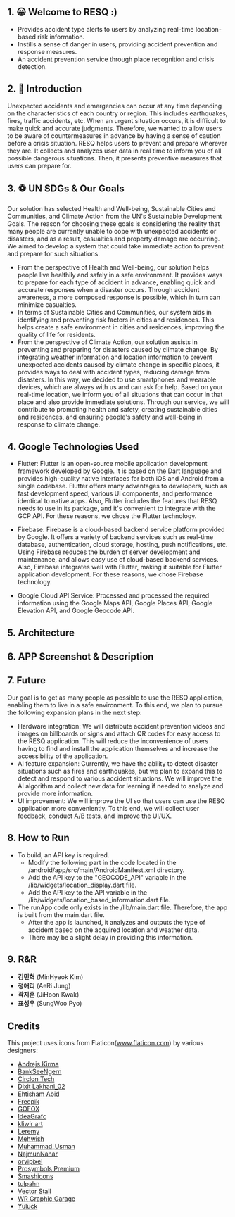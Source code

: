 ## 1. 😀 Welcome to RESQ :)
  * Provides accident type alerts to users by analyzing real-time location-based risk information.
  * Instills a sense of danger in users, providing accident prevention and response measures.
  * An accident prevention service through place recognition and crisis detection.
  
## 2. 📢 Introduction
  Unexpected accidents and emergencies can occur at any time depending on the characteristics of each country or region. This includes earthquakes, fires, traffic accidents, etc. When an urgent situation occurs, it is difficult to make quick and accurate judgments. Therefore, we wanted to allow users to be aware of countermeasures in advance by having a sense of caution before a crisis situation.
  RESQ helps users to prevent and prepare wherever they are. It collects and analyzes user data in real time to inform you of all possible dangerous situations. Then, it presents preventive measures that users can prepare for. 

## 3. ⚽️ UN SDGs & Our Goals
  Our solution has selected Health and Well-being, Sustainable Cities and Communities, and Climate Action from the UN's Sustainable Development Goals. The reason for choosing these goals is considering the reality that many people are currently unable to cope with unexpected accidents or disasters, and as a result, casualties and property damage are occurring. We aimed to develop a system that could take immediate action to prevent and prepare for such situations.
  * From the perspective of Health and Well-being, our solution helps people live healthily and safely in a safe environment. It provides ways to prepare for each type of accident in advance, enabling quick and accurate responses when a disaster occurs. Through accident awareness, a more composed response is possible, which in turn can minimize casualties.
  * In terms of Sustainable Cities and Communities, our system aids in identifying and preventing risk factors in cities and residences. This helps create a safe environment in cities and residences, improving the quality of life for residents.
  * From the perspective of Climate Action, our solution assists in preventing and preparing for disasters caused by climate change. By integrating weather information and location information to prevent unexpected accidents caused by climate change in specific places, it provides ways to deal with accident types, reducing damage from disasters.
  In this way, we decided to use smartphones and wearable devices, which are always with us and can ask for help. Based on your real-time location, we inform you of all situations that can occur in that place and also provide immediate solutions. Through our service, we will contribute to promoting health and safety, creating sustainable cities and residences, and ensuring people's safety and well-being in response to climate change.
  
## 4. Google Technologies Used
  * Flutter: Flutter is an open-source mobile application development framework developed by Google. It is based on the Dart language and provides high-quality native interfaces for both iOS and Android from a single codebase. Flutter offers many advantages to developers, such as fast development speed, various UI components, and performance identical to native apps. Also, Flutter includes the features that RESQ needs to use in its package, and it's convenient to integrate with the GCP API. For these reasons, we chose the Flutter technology.
  
  * Firebase: Firebase is a cloud-based backend service platform provided by Google. It offers a variety of backend services such as real-time database, authentication, cloud storage, hosting, push notifications, etc. Using Firebase reduces the burden of server development and maintenance, and allows easy use of cloud-based backend services. Also, Firebase integrates well with Flutter, making it suitable for Flutter application development. For these reasons, we chose Firebase technology.
  
* Google Cloud API Service: Processed and processed the required information using the Google Maps API, Google Places API, Google Elevation API, and Google Geocode API.
  
## 5. Architecture

## 6. APP Screenshot & Description

## 7. Future
  Our goal is to get as many people as possible to use the RESQ application, enabling them to live in a safe environment. To this end, we plan to pursue the following expansion plans in the next step:
  * Hardware integration: We will distribute accident prevention videos and images on billboards or signs and attach QR codes for easy access to the RESQ application. This will reduce the inconvenience of users having to find and install the application themselves and increase the accessibility of the application.
  * AI feature expansion: Currently, we have the ability to detect disaster situations such as fires and earthquakes, but we plan to expand this to detect and respond to various accident situations. We will improve the AI algorithm and collect new data for learning if needed to analyze and provide more information.
  * UI improvement: We will improve the UI so that users can use the RESQ application more conveniently. To this end, we will collect user feedback, conduct A/B tests, and improve the UI/UX.

## 8. How to Run
  * To build, an API key is required.
    * Modify the following part in the code located in the /android/app/src/main/AndroidManifest.xml directory.
    * Add the API key to the "GEOCODE_API" variable in the /lib/widgets/location_display.dart file.
    * Add the API key to the API variable in the /lib/widgets/location_based_information.dart file.
  * The runApp code only exists in the /lib/main.dart file. Therefore, the app is built from the main.dart file.
    * After the app is launched, it analyzes and outputs the type of accident based on the acquired location and weather data.
    * There may be a slight delay in providing this information.

## 9. R&R
- **김민혁** (MinHyeok Kim)
- **정애리** (AeRi Jung)
- **곽지훈** (JiHoon Kwak)
- **표성우** (SungWoo Pyo)
    

## Credits
This project uses icons from Flaticon(www.flaticon.com) by various designers:

- [Andrejs Kirma](https://www.flaticon.com/kr/authors/andrejs-kirma)
- [BankSeeNgern](https://www.flaticon.com/kr/authors/bankseengern)
- [Circlon Tech](https://www.flaticon.com/kr/authors/circlon-tech)
- [Dixit Lakhani_02](https://www.flaticon.com/kr/authors/dixit-lakhani-02)
- [Ehtisham Abid](https://www.flaticon.com/kr/authors/ehtisham-abid)
- [Freepik](https://www.flaticon.com/kr/authors/Freepik)
- [GOFOX](https://www.flaticon.com/kr/authors/GOFOX)
- [IdeaGrafc](https://www.flaticon.com/kr/authors/ideagrafc)
- [kliwir art](https://www.flaticon.com/kr/authors/kliwir-art)
- [Leremy](https://www.flaticon.com/kr/authors/leremy)
- [Mehwish](https://www.flaticon.com/kr/authors/mehwish)
- [Muhammad_Usman](https://www.flaticon.com/kr/authors/muhammad-usman)
- [NajmunNahar](https://www.flaticon.com/kr/authors/najmunnahar)
- [orvipixel](https://www.flaticon.com/kr/authors/orvipixel)
- [Prosymbols Premium](https://www.flaticon.com/kr/authors/prosymbols-premium)
- [Smashicons](https://www.flaticon.com/kr/authors/smashicons)
- [tulpahn](https://www.flaticon.com/kr/authors/tulpahn)
- [Vector Stall](https://www.flaticon.com/kr/authors/vector-stallk)
- [WR Graphic Garage](https://www.flaticon.com/kr/authors/wr-graphic-garage)
- [Yuluck](https://www.flaticon.com/kr/authors/Yuluck)


